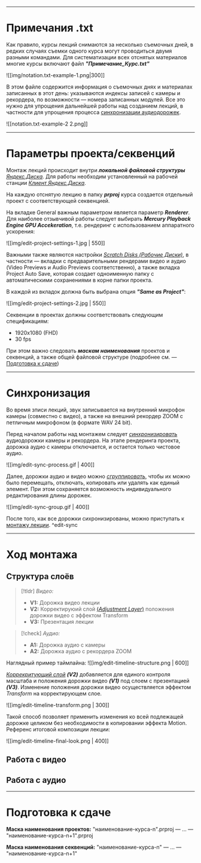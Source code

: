 
----
# Примечания .txt

Как правило, курсы лекций снимаются за несколько съемочных дней, в редких случаях съемки одного курса могут проводиться двумя разными командами. Для систематизации всех отснятых материалов многие курсы включают файл **_"Примечание_Курс.txt"_**

![[img/notation.txt-example-1.png|300]]

В этом файле содержится информация о съемочных днях и материалах записанных в этот день: указываются индексы записей с камеры и рекордера, по возможности — номера записанных модулей. Все это нужно для упрощения дальнейшей работы над созданием лекций, в частности для упрощения процесса [синхронизации аудиодорожек](Монтаж#синхронизация).

![[notation.txt-example-2 2.png]]

----
# Параметры проекта/секвенций

Монтаж лекций происходит внутри ***локальной файловой структуры*** [*Яндекс.Диска*](https://disk.yandex.ru). Для работы необходим установленный на рабочей станции [*Клиент Яндекс.Диска*](https://360.yandex.ru/disk/download/). 

На каждую отснятую лекцию в папку ***prproj*** курса создается отдельный проект с соответствующей секвенцией. 

На вкладке General важным параметром является параметр ***Renderer***. Для наиболее отзывчивой работы следует выбирать ***Mercury Playback Engine GPU Accekeration***, т.е. рендеринг с использованием аппаратного ускорения: 

![[img/edit-project-settings-1.jpg | 550]]

Важными также являются настройки [*Scratch Disks (Рабочие Диски)*](https://helpx.adobe.com/ru/premiere-elements/using/scratch-disks.html), в частности — вкладки с предварительными рендерами видео и аудио (Video Previews и Audio Previews соответственно), а также вкладка Project Auto Save, которая создает одноименную папку с автоматическими сохранениями в корне папки проекта. 

В каждой из вкладок должна быть выбрана опция ***"Same as Project"***:

![[img/edit-project-settings-2.jpg | 550]]

Секвенции в проектах должны соответствовать следующим спецификациям:
- 1920x1080 (FHD)
- 30 fps

При этом важно следовать ***маскам наименования*** проектов и секвенций, а также общей файловой структуре (подробнее см. — [Подготовка к сдаче](#Подготовка%20к%20сдаче))

---
# Синхронизация
Во время зписи лекций, звук записывается на внутренний микрофон камеры (совместно с видео), а также на внешний рекордер ZOOM с петличным микрофоном (в формате WAV 24 bit). 

Перед началом работы над монтажем следует [*синхронизировать*](https://helpx.adobe.com/premiere-pro/using/synchronizing-audio-video-merge-clips.html#:~:text=merging%20the%20clips.-,Synchronize%20clips%20in%20the%20Timeline%20panel,-Synchronizing%20clips%20aligns) аудиодорожки камеры и рекордера. На этапе рендеринга проекта, дорожка аудио с камеры отключается, и остается только чистовое аудио. 

![[img/edit-sync-process.gif | 400]]

Далее, дорожки аудио и видео можно [*сгруппировать*](https://helpx.adobe.com/ru/premiere-elements/using/grouping-linking-disabling-clips.html), чтобы их можно было перемещать, отключать, копировать или удалять как единый элемент. При этом сохраняется возможность индивидуального редактирования длины дорожек. 

![[img/edit-sync-group.gif | 400]]

После того, как все дорожки сихронизированы, можно приступать к [монтажу лекции](Монтаж#Ход%20монтажа).
^edit-sync

----
# Ход монтажа

## Структура слоёв

> [!tldr] *Видео:*
> - **V1:** Дорожка видео лекции
> - **V2:** Корректируюий слой [(*Adjustment Layer*)](https://helpx.adobe.com/premiere-pro/using/help-tutorials-adjustment-layers.html) положения дорожки видео с эффектом Transform
> - **V3:** Презентация лекции

> [!check] *Аудио:*
> - **A1:** Дорожка аудио с камеры
> - **A2:** Дорожка аудио с рекордера ZOOM

Наглядный пример таймлайна:
![[img/edit-timeline-structure.png | 600]]

[*Коррекритующий слой*](https://helpx.adobe.com/premiere-pro/using/help-tutorials-adjustment-layers.html) ***(V2)*** добавляется для единого контроля масштаба и положения дорожки видео ***(V1)*** под слоем с презентацией ***(V3)***. Изменение положения дорожки видео осуществляется эффектом *Transform* на корректирующем слое. 

![[img/edit-timeline-transform.png | 300]]

Такой способ позволяет применить изменения ко всей подлежащей дорожке целиком без необходимости в копировании эффекта Motion. 
Референс итоговой композиции лекции:

![[img/edit-timeline-final-look.png | 400]]

## Работа с видео
## Работа с аудио

-----
# Подготовка к сдаче

**Маска наименования проектов:**
"наименование-курса-n".prproj — … — "наименование-курса-n+1".prproj

**Маска наименования секвенций:**
"наименование-курса-n" — … — "наименование-курса-n+1"
